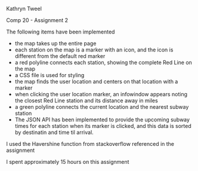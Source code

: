 Kathryn Tweel

Comp 20 - Assignment 2

The following items have been implemented
- the map takes up the entire page
- each station on the map is a marker with an icon, and the icon is
  different from the default red marker
- a red polyline connects each station, showing the complete Red Line
  on the map
- a CSS file is used for styling
- the map finds the user location and centers on that location with
  a marker
- when clicking the user location marker, an infowindow appears noting
  the closest Red Line station and its distance away in miles
- a green polyline connects the current location and the nearest subway
  station
- The JSON API has been implemented to provide the upcoming subway times for
  each station when its marker is clicked, and this data is sorted by destinatin
  and time til arrival. 

I used the Havershine function from stackoverflow referenced in the assignment

I spent approximately 15 hours on this assignment
